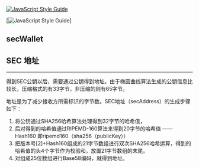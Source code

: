 <a name="secWallet"></a>
[![JavaScript Style Guide](https://cdn.rawgit.com/standard/standard/master/badge.svg)](https://github.com/standard/standard) 

[![JavaScript Style Guide](https://img.shields.io/badge/code_style-standard-brightgreen.svg)] 

## secWallet


## SEC 地址
-----------------------------------------------
得到SEC公钥以后，需要通过公钥得到地址。由于椭圆曲线算法生成的公钥信息比较长，压缩格式的有33字节，非压缩的则有65字节。

地址是为了减少接收方所需标识的字节数。SEC地址（secAddress）的生成步骤如下：

1. 将公钥通过SHA256哈希算法处理得到32字节的哈希值，
2. 后对得到的哈希值通过RIPEMD-160算法来得到20字节的哈希值 —— Hash160  即ripemd160（sha256（publicKey））
3. 把版本号[2]+Hash160组成的21字节数组进行双次SHA256哈希运算，得到的哈希值的头4个字节作为校验和，放置21字节数组的末尾。
4. 对组成25位数组进行Base58编码，就得到地址。